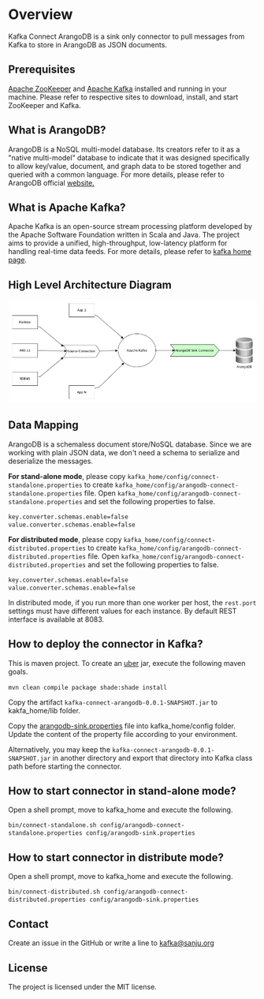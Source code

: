 # Overview 
Kafka Connect ArangoDB  is a sink only connector to pull messages from Kafka to store in ArangoDB as JSON documents.

## Prerequisites
[Apache ZooKeeper](https://zookeeper.apache.org) and [Apache Kafka](https://kafka.apache.org) installed and running in your machine. Please refer to respective sites to download, install, and start ZooKeeper and Kafka. 

## What is ArangoDB?
ArangoDB is a NoSQL multi-model database. Its creators refer to it as a "native multi-model" database to indicate that it was designed specifically to allow key/value, document, and graph data to be stored together and queried with a common language. For more details, please refer to ArangoDB official [website.](https://www.arangodb.com/)

## What is Apache Kafka?
Apache Kafka is an open-source stream processing platform developed by the Apache Software Foundation written in Scala and Java. The project aims to provide a unified, high-throughput, low-latency platform for handling real-time data feeds. For more details, please refer to [kafka home page](https://kafka.apache.org/).

## High Level Architecture Diagram

![Kafka Connect ArangoDB](KafkaConnectArangoDB.png)

## Data Mapping
ArangoDB is a schemaless document store/NoSQL database. Since we are working with plain JSON data, we don't need a schema to serialize and deserialize the messages. 

**For stand-alone mode**, please copy ```kafka_home/config/connect-standalone.properties``` to create ```kafka_home/config/arangodb-connect-standalone.properties``` file. Open ```kafka_home/config/arangodb-connect-standalone.properties``` and set the following properties to false.

```
key.converter.schemas.enable=false
value.converter.schemas.enable=false
```

**For distributed mode**, please copy ```kafka_home/config/connect-distributed.properties``` to create ```kafka_home/config/arangodb-connect-distributed.properties``` file. Open ```kafka_home/config/arangodb-connect-distributed.properties``` and set the following properties to false.

```
key.converter.schemas.enable=false
value.converter.schemas.enable=false
```

In distributed mode, if you run more than one worker per host, the ```rest.port``` settings must have different values for each instance. By default REST interface is available at 8083.

## How to deploy the connector in Kafka?
This is maven project. To create an [uber](https://maven.apache.org/plugins/maven-shade-plugin/index.html) jar, execute the following maven goals.

```mvn clean compile package shade:shade install```

Copy the artifact ```kafka-connect-arangodb-0.0.1-SNAPSHOT.jar``` to kakfa_home/lib folder.

Copy the [arangodb-sink.properties](https://github.com/sanjuthomas/kafka-connect-arangodb/blob/master/config/arangodb-sink.properties) file into kafka_home/config folder. Update the content of the property file according to your environment.

Alternatively, you may keep the ```kafka-connect-arangodb-0.0.1-SNAPSHOT.jar``` in another directory and export that directory into Kafka class path before starting the connector.

## How to start connector in stand-alone mode?
Open a shell prompt, move to kafka_home and execute the following.

```
bin/connect-standalone.sh config/arangodb-connect-standalone.properties config/arangodb-sink.properties
```

## How to start connector in distribute mode?
Open a shell prompt, move to kafka_home and execute the following.

```
bin/connect-distributed.sh config/arangodb-connect-distributed.properties config/arangodb-sink.properties
```

## Contact
Create an issue in the GitHub or write a line to kafka@sanju.org

## License
The project is licensed under the MIT license.

